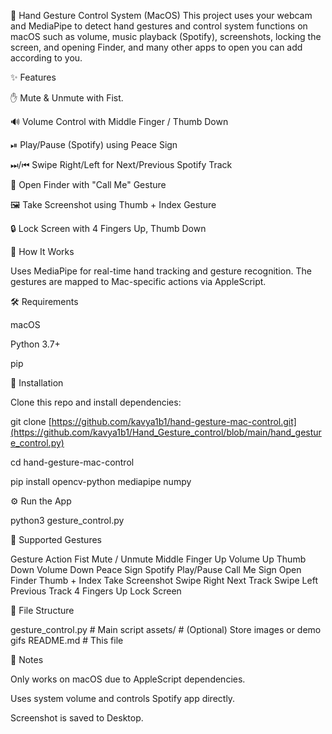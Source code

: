 🤟 Hand Gesture Control System (MacOS)
This project uses your webcam and MediaPipe to detect hand gestures and control system functions on macOS such as volume, music playback (Spotify), screenshots, locking the screen, and opening Finder, and many other apps to open you can add according to you.

✨ Features

✋ Mute & Unmute with Fist.

🔊 Volume Control with Middle Finger / Thumb Down

⏯ Play/Pause (Spotify) using Peace Sign

⏭/⏮ Swipe Right/Left for Next/Previous Spotify Track

📂 Open Finder with "Call Me" Gesture

🖼️ Take Screenshot using Thumb + Index Gesture

🔒 Lock Screen with 4 Fingers Up, Thumb Down


🧠 How It Works

Uses MediaPipe for real-time hand tracking and gesture recognition. The gestures are mapped to Mac-specific actions via AppleScript.

🛠️ Requirements

macOS

Python 3.7+

pip

🔧 Installation

Clone this repo and install dependencies:

git clone [https://github.com/kavya1b1/hand-gesture-mac-control.git](https://github.com/kavya1b1/Hand_Gesture_control/blob/main/hand_gesture_control.py)

cd hand-gesture-mac-control

pip install opencv-python mediapipe numpy

⚙️ Run the App

python3 gesture_control.py

🙌 Supported Gestures

Gesture	Action
Fist	Mute / Unmute
Middle Finger Up	Volume Up
Thumb Down	Volume Down
Peace Sign	Spotify Play/Pause
Call Me Sign	Open Finder
Thumb + Index	Take Screenshot
Swipe Right	Next Track
Swipe Left	Previous Track
4 Fingers Up	Lock Screen

📁 File Structure

gesture_control.py # Main script
assets/ # (Optional) Store images or demo gifs
README.md # This file

📌 Notes

Only works on macOS due to AppleScript dependencies.

Uses system volume and controls Spotify app directly.

Screenshot is saved to Desktop.
